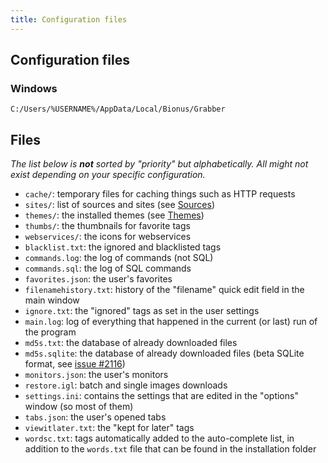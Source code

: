 ```yaml
---
title: Configuration files
---
```



## Configuration files

### Windows

```
C:/Users/%USERNAME%/AppData/Local/Bionus/Grabber
```


## Files

_The list below is **not** sorted by "priority" but alphabetically. All might not exist depending on your specific configuration._

* `cache/`: temporary files for caching things such as HTTP requests
* `sites/`: list of sources and sites (see [Sources](sources.md))
* `themes/`: the installed themes (see [Themes](plugins/theme.md))
* `thumbs/`: the thumbnails for favorite tags
* `webservices/`: the icons for webservices
* `blacklist.txt`: the ignored and blacklisted tags
* `commands.log`: the log of commands (not SQL)
* `commands.sql`: the log of SQL commands
* `favorites.json`: the user's favorites
* `filenamehistory.txt`: history of the "filename" quick edit field in the main window
* `ignore.txt`: the "ignored" tags as set in the user settings
* `main.log`: log of everything that happened in the current (or last) run of the program
* `md5s.txt`: the database of already downloaded files
* `md5s.sqlite`: the database of already downloaded files (beta SQLite format, see [issue #2116](https://github.com/Bionus/imgbrd-grabber/issues/2116))
* `monitors.json`: the user's monitors
* `restore.igl`: batch and single images downloads
* `settings.ini`: contains the settings that are edited in the "options" window (so most of them)
* `tabs.json`: the user's opened tabs
* `viewitlater.txt`: the "kept for later" tags
* `wordsc.txt`: tags automatically added to the auto-complete list, in addition to the `words.txt` file that can be found in the installation folder
